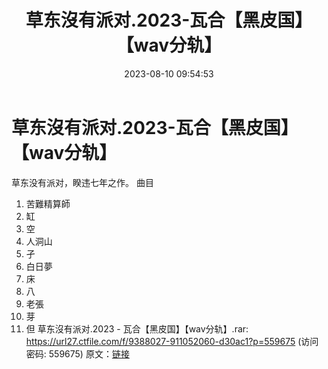 ﻿---
title: 草东沒有派对.2023-瓦合【黑皮国】【wav分轨】
date: 2023-08-10 09:54:53
categories: WAV车载音乐、镜像
tags: 华语中文
---
# 草东沒有派对.2023-瓦合【黑皮国】【wav分轨】

草东没有派对，睽违七年之作。
曲目
01. 苦難精算師
02. 缸
03. 空
04. 人洞山
05. 孑
06. 白日夢
07. 床
08. 八
09. 老張
10. 芽
11. 但
草东沒有派对.2023 - 瓦合【黑皮国】【wav分轨】.rar: https://url27.ctfile.com/f/9388027-911052060-d30ac1?p=559675
(访问密码: 559675)
原文：[链接](https://blog.sina.com.cn/s/blog_1647c7e760103131c.html)